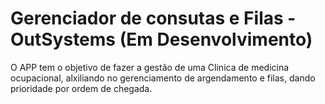 # Gerenciador de consutas e Filas - OutSystems (Em Desenvolvimento)

O APP tem o objetivo de fazer a gestão de uma Clinica de medicina ocupacional, alxiliando no gerenciamento de argendamento e filas, dando prioridade por ordem de chegada.

